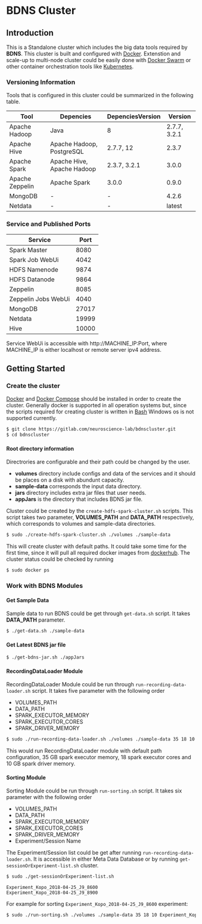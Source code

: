 # BDNS Cluster
## Introduction
This is a Standalone cluster which includes the big data tools required by **BDNS**. This cluster is built and configured with [Docker](https://www.docker.com/). Extenstion and scale-up to multi-node cluster could be easily done with [Docker Swarm](https://docs.docker.com/engine/swarm/) or other container orchestration tools like [Kubernetes](https://kubernetes.io/).

### Versioning Information
Tools that is configured in this cluster could be summarized in the following table.

| Tool  | Depencies  | DepenciesVersion  | Version
|---|---|---|---|
| Apache Hadoop  | Java | 8  | 2.7.7, 3.2.1
| Apache Hive  | Apache Hadoop, PostgreSQL  | 2.7.7, 12  | 2.3.7
| Apache Spark  | Apache Hive, Apache Hadoop  | 2.3.7, 3.2.1  | 3.0.0
| Apache Zeppelin  | Apache Spark | 3.0.0  | 0.9.0
| MongoDB  | - | -  | 4.2.6
| Netdata  | - | -  | latest

### Service and Published Ports

| Service  | Port
|---|---|
| Spark Master  | 8080
| Spark Job WebUi  | 4042
| HDFS Namenode  | 9874
| HDFS Datanode  | 9864
| Zeppelin  | 8085
| Zeppelin Jobs WebUi  | 4040
| MongoDB  | 27017
| Netdata  | 19999
| Hive  | 10000

Service WebUi is accessible with http://MACHINE_IP:Port, where MACHINE_IP is either localhost or remote server ipv4 address.
## Getting Started

###  Create the cluster

[Docker](https://www.docker.com/) and [Docker Compose](https://www.docker.com/compose/) should be installed in order to create the cluster. Generally docker is supported in all operation systems but, since the scripts required for creating cluster is written in [Bash](https://www.gnu.org/software/bash/)  Windows os is not supported currently.

```bash
$ git clone https://gitlab.com/neuroscience-lab/bdnscluster.git  
$ cd bdnscluster
```
#### Root directory information

Directrories are configurable and their path could be changed by the user.

* **volumes** directory include configs and data of the services and it should be places on a disk with abundunt capacity.
* **sample-data** corresponds the input data directory.
* **jars** directory includes extra jar files that user needs.
* **appJars** is the directory that includes BDNS jar file.

Cluster could be created by the `create-hdfs-spark-cluster.sh` scripts. This script takes two parameter, **VOLUMES_PATH** and **DATA_PATH** respectively, which corresponds to volumes and sample-data directories.

```bash
$ sudo ./create-hdfs-spark-cluster.sh ./volumes ./sample-data
```
This will create cluster with default paths. It could take some time for the first time, since it will pull all required docker images from [dockerhub](https://hub.docker.com/). The cluster status could be checked by running

```bash
$ sudo docker ps
```

### Work with BDNS Modules

#### Get Sample Data

Sample data to run BDNS could be get through `get-data.sh` script. It takes **DATA_PATH** parameter.

```bash
$ ./get-data.sh ./sample-data
```

#### Get Latest BDNS jar file

```bash
$ ./get-bdns-jar.sh ./appJars
```
#### RecordingDataLoader Module

RecordingDataLoader Module could be run through `run-recording-data-loader.sh` script. It takes five parameter with the following order

* VOLUMES_PATH
* DATA_PATH
* SPARK_EXECUTOR_MEMORY
* SPARK_EXECUTOR_CORES
* SPARK_DRIVER_MEMORY

```bash
$ sudo ./run-recording-data-loader.sh ./volumes ./sample-data 35 18 10
```
This would run RecordingDataLoader module with default path configuration, 35 GB spark executor memory,
18 spark executor cores and 10 GB spark driver memory.

#### Sorting Module

Sorting Module could be run through `run-sorting.sh` script. It takes six parameter with the following order

* VOLUMES_PATH
* DATA_PATH
* SPARK_EXECUTOR_MEMORY
* SPARK_EXECUTOR_CORES
* SPARK_DRIVER_MEMORY
* Experiment/Session Name

The Experiment/Session list could be get after running `run-recording-data-loader.sh`. It is accessible in either Meta Data Database or by running `get-sessionOrExperiment-list.sh` cluster.

```bash
$ sudo ./get-sessionOrExperiment-list.sh
```
```text
Experiment_Kopo_2018-04-25_J9_8600
Experiment_Kopo_2018-04-25_J9_8900
```
For example for sorting `Experiment_Kopo_2018-04-25_J9_8600` experiment:
```bash
$ sudo ./run-sorting.sh ./volumes ./sample-data 35 18 10 Experiment_Kopo_2018-04-25_J9_8600
```



